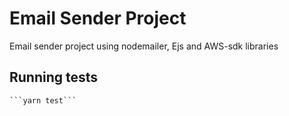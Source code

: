 # Email Sender Project
Email sender project using nodemailer, Ejs and AWS-sdk libraries

## Running tests         
    ```yarn test```
